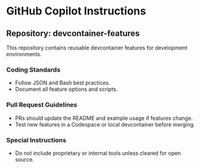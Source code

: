 # GitHub Copilot Instructions

## Repository: devcontainer-features
This repository contains reusable devcontainer features for development environments.

### Coding Standards
- Follow JSON and Bash best practices.
- Document all feature options and scripts.

### Pull Request Guidelines
- PRs should update the README and example usage if features change.
- Test new features in a Codespace or local devcontainer before merging.

### Special Instructions
- Do not include proprietary or internal tools unless cleared for open source.
